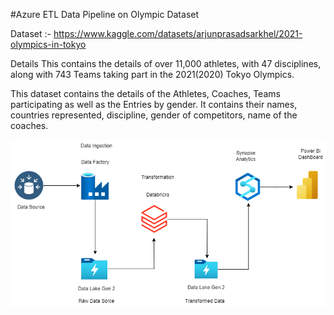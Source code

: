 
#Azure ETL Data Pipeline on Olympic Dataset 

Dataset :- https://www.kaggle.com/datasets/arjunprasadsarkhel/2021-olympics-in-tokyo  

Details
This contains the details of over 11,000 athletes, with 47 disciplines, along with 743 Teams taking part in the 2021(2020) Tokyo Olympics.

This dataset contains the details of the Athletes, Coaches, Teams participating as well as the Entries by gender. It contains their names, countries represented, discipline, gender of competitors, name of the coaches.

![Architecture](./architecture_diagram.png)